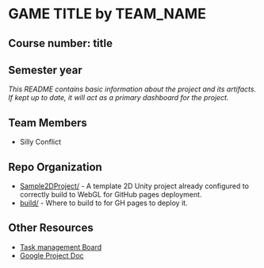 # **GAME TITLE** by TEAM_NAME
## Course number: title
## Semester year

_This README contains basic information about the project and its artifacts. If kept up to date, it will act as a primary dashboard for the project._

## Team Members
- Silly Conflict

## Repo Organization
- [Sample2DProject/](Sample2DProject/) - A template 2D Unity project already configured to correctly build to WebGL for GitHub pages deployment.
- [build/](build/) - Where to build to for GH pages to deploy it.

## Other Resources
- [Task management Board](TBD)
- [Google Project Doc](TBD)
